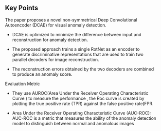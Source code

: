 ## Key Points

The paper proposes a novel non-symmetrical Deep Convolutional Autoencoder (DCAE) for visual anomaly detection. 

* DCAE is optimized to minimize the difference between input and reconstruction for anomaly detection.

* The proposed approach trains a single RotNet as an encoder to generate discriminative representations that are used to train two parallel decoders for image reconstruction.

* The reconstruction errors obtained by the two decoders are combined to produce an anomaly score.

Evaluation Metric

* They use AUROC(Area Under the Receiver Operating Characteristic Curve ) to measure the performance , the Roc curve is created by plotting the true positive rate (TPR) against the false positive rate(FPR.

* Area Under the Receiver Operating Characteristic Curve (AUC-ROC): AUC-ROC is a metric that measures the ability of the anomaly detection model to distinguish between normal and anomalous images 
 
